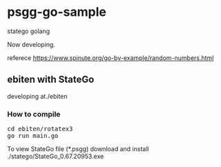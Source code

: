 # psgg-go-sample
statego golang 

Now developing.

referece
https://www.spinute.org/go-by-example/random-numbers.html

## ebiten with StateGo

developing at./ebiten

### How to compile

<pre>
cd ebiten/rotatex3
go run main.go 
</pre>

To view StateGo file (*.psgg) download and install ./statego/StateGo_0.67.20953.exe 

